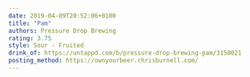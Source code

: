 ```yaml
---
date: 2019-04-09T20:52:06+0100
title: "Pam"
authors: Pressure Drop Brewing
rating: 3.75
style: Sour - Fruited
drink_of: https://untappd.com/b/pressure-drop-brewing-pam/3150021
posting_method: https://ownyourbeer.chrisburnell.com/
---
```

